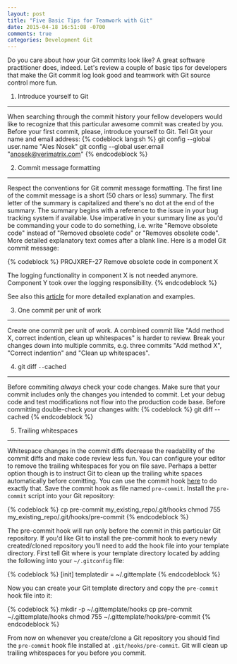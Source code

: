 ```yaml
---
layout: post
title: "Five Basic Tips for Teamwork with Git"
date: 2015-04-18 16:51:08 -0700
comments: true
categories: Development Git
---
```

Do you care about how your Git commits look like? A great software practitioner does, indeed. Let's review a couple of basic tips for developers that make the Git commit log look good and teamwork with Git source control more fun.

1) Introduce yourself to Git
----------------------------

When searching through the commit history your fellow developers would like to recognize that this particular awesome commit was created by you. Before your first commit, please, introduce yourself to Git. Tell Git your name and email address:
{% codeblock lang:sh %}
git config --global user.name "Ales Nosek"
git config --global user.email "anosek@verimatrix.com"
{% endcodeblock %}

2) Commit message formatting
----------------------------

Respect the conventions for Git commit message formatting. The first line of the commit message is a short (50 chars or less) summary. The first letter of the summary is capitalized and there's no dot at the end of the summary. The summary begins with a reference to the issue in your bug tracking system if available. Use imperative in your summary line as you'd be commanding your code to do something, i.e. write "Remove obsolete code" instead of "Removed obsolete code" or "Removes obsolete code". More detailed explanatory text comes after a blank line. Here is a model Git commit message:

{% codeblock %}
PROJXREF-27 Remove obsolete code in component X
    
The logging functionality in component X is not needed anymore.
Component Y took over the logging responsibility.
{% endcodeblock %}

See also this [article](http://chris.beams.io/posts/git-commit/ "How to Write a Git Commit Message") for more detailed explanation and examples.

3) One commit per unit of work
------------------------------

Create one commit per unit of work. A combined commit like "Add method X, correct indention, clean up whitespaces" is harder to review. Break your changes down into multiple commits, e.g. three commits "Add method X", "Correct indention" and "Clean up whitespaces".

4) git diff `--`cached
-----------------------

Before commiting *always* check your code changes. Make sure that your commit includes only the changes you intended to commit. Let your debug code and test modifications not flow into the production code base. Before committing double-check your changes with:
{% codeblock %}
git diff --cached
{% endcodeblock %}

5) Trailing whitespaces
-----------------------

Whitespace changes in the commit diffs decrease the readability of the commit diffs and make code review less fun. You can configure your editor to remove the trailing whitespaces for you on file save. Perhaps a better option though is to instruct Git to clean up the trailing white spaces automatically before comitting. You can use the commit hook [here](http://stackoverflow.com/questions/591923/make-git-automatically-remove-trailing-whitespace-before-committing/3516525#3516525 "Make git automatically remove trailing whitespace before committing") to do exactly that. Save the commit hook as file named `pre-commit`. Install the `pre-commit` script into your Git repository:

{% codeblock %}
cp pre-commit my_existing_repo/.git/hooks
chmod 755 my_existing_repo/.git/hooks/pre-commit
{% endcodeblock %}

The pre-commit hook will run only before the commit in this particular Git repository. If you'd like Git to install the pre-commit hook to every newly created/cloned repository you'll need to add the hook file into your template directory. First tell Git where is your template directory located by adding the following into your `~/.gitconfig` file:

{% codeblock %}
[init]
        templatedir = ~/.gittemplate
{% endcodeblock %}

Now you can create your Git template directory and copy the `pre-commit` hook file into it:

{% codeblock %}
mkdir -p ~/.gittemplate/hooks
cp pre-commit ~/.gittemplate/hooks
chmod 755 ~/.gittemplate/hooks/pre-commit
{% endcodeblock %}

From now on whenever you create/clone a Git repository you should find the `pre-commit` hook file installed at `.git/hooks/pre-commit`. Git will clean up trailing whitespaces for you before you commit.
